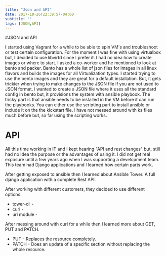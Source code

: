 ```yaml
---
title: "Json and API"
date: 2017-10-26T22:39:57-04:00
subtitle: ""
tags: [JSON,API]
---
```


#JSON and API

I started using Vagrant for a while to be able to spin VM's and troubleshoot or test certain configuration. For the moment I was fine with using virtualbox but, I decided to use libvirtd since I prefer it. I had no idea how to create images or where to start. I asked a co-worker and he mentioned to look at bento and packer. Bento has a whole list of json files for images in all linux flavors and builds the images for all Virtualization types. I started trying to use the bento images and they are great for a default installation. But, it gets trickier when trying to make changes to the JSON file if you are not used to JSON format. I wanted to create a JSON file where it uses all the standard config in bento but, it provisions the system with ansible playbook. The tricky part is that ansible needs to be installed in the VM before it can run the playbooks. You can either use the scripting part to install ansible or include it on the the kickstart file. I have not messed around with ks files much before but, so far using the scripting works.




# API

All this time working in IT and I kept hearing "API and rest changes" but, still had no idea the purpose or the advantages of using it. I did not get real exposure until a few years ago when I was supporting a development team. This team had Django applications and I learned how certain parts work.



After getting exposed to ansible then I learned about Ansible Tower. A full django application with a complete Rest API. 


After working with different customers, they decided to use different options:

* tower-cli -
* curl -
* uri module -



After messing around with curl for a while then I learned more about GET, PUT and PATCH.

* PUT - Replaces the resource completely.
* PATCH - Does an update of a specific section without replacing the whole resource.
